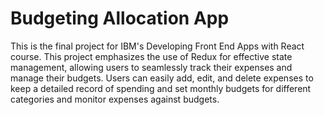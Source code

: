 # Budgeting Allocation App

This is the final project for IBM's Developing Front End Apps with React course. This project emphasizes the use of Redux for effective state management, allowing users to seamlessly track their expenses and manage their budgets. Users can easily add, edit, and delete expenses to keep a detailed record of spending and set monthly budgets for different categories and monitor expenses against budgets. 

